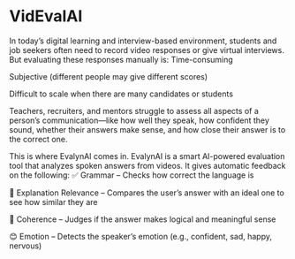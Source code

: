 # VidEvalAI

In today’s digital learning and interview-based environment, students and job seekers often need to record video responses or give virtual interviews. But evaluating these responses manually is:
Time-consuming

Subjective (different people may give different scores)

Difficult to scale when there are many candidates or students

Teachers, recruiters, and mentors struggle to assess all aspects of a person’s communication—like how well they speak, how confident they sound, whether their answers make sense, and how close their answer is to the correct one.


This is where EvalynAI comes in.
EvalynAI is a smart AI-powered evaluation tool that analyzes spoken answers from videos. It gives automatic feedback on the following:
✅ Grammar – Checks how correct the language is

🎯 Explanation Relevance – Compares the user’s answer with an ideal one to see how similar they are

💬 Coherence – Judges if the answer makes logical and meaningful sense

😊 Emotion – Detects the speaker’s emotion (e.g., confident, sad, happy, nervous)


